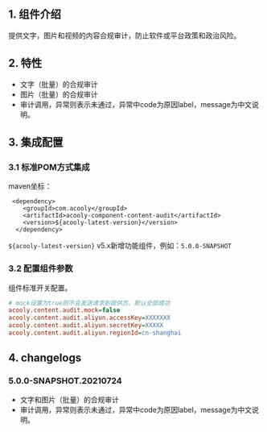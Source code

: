<!-- title: 内容审计 -->
<!-- name: acooly-component-content-audit -->
<!-- type: app -->
<!-- author: zhangpu -->
<!-- date: 2021-07-24 -->          
## 1. 组件介绍
提供文字，图片和视频的内容合规审计，防止软件或平台政策和政治风险。

## 2. 特性

* 文字（批量）的合规审计
* 图片（批量）的合规审计
* 审计调用，异常则表示未通过，异常中code为原因label，message为中文说明。

## 3. 集成配置

### 3.1 标准POM方式集成

maven坐标：

     <dependency>
        <groupId>com.acooly</groupId>
        <artifactId>acooly-component-content-audit</artifactId>
        <version>${acooly-latest-version}</version>
      </dependency>

`${acooly-latest-version}` v5.x新增功能组件，例如：`5.0.0-SNAPSHOT`

### 3.2 配置组件参数

组件标准开关配置。

````ini
# mock设置为true则不会发送请求到提供方，默认全部成功
acooly.content.audit.mock=false
acooly.content.audit.aliyun.accessKey=XXXXXXX
acooly.content.audit.aliyun.secretKey=XXXXX
acooly.content.audit.aliyun.regionId=cn-shanghai
````

## 4. changelogs

### 5.0.0-SNAPSHOT.20210724

* 文字和图片（批量）的合规审计
* 审计调用，异常则表示未通过，异常中code为原因label，message为中文说明。

